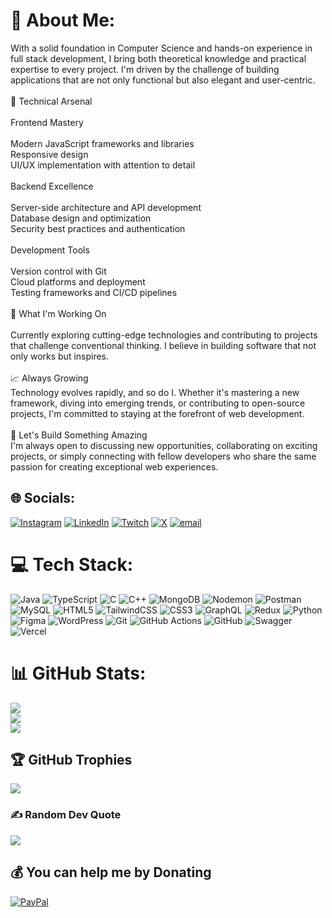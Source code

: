 # 💫 About Me:
With a solid foundation in Computer Science and hands-on experience in full stack development, I bring both theoretical knowledge and practical expertise to every project. I'm driven by the challenge of building applications that are not only functional but also elegant and user-centric.<br><br>🔧 Technical Arsenal<br><br>Frontend Mastery<br><br>Modern JavaScript frameworks and libraries<br>Responsive design <br>UI/UX implementation with attention to detail<br><br>Backend Excellence<br><br>Server-side architecture and API development<br>Database design and optimization<br>Security best practices and authentication<br><br>Development Tools<br><br>Version control with Git<br>Cloud platforms and deployment<br>Testing frameworks and CI/CD pipelines<br><br>🚀 What I'm Working On<br><br>Currently exploring cutting-edge technologies and contributing to projects that challenge conventional thinking. I believe in building software that not only works but inspires.<br><br>📈 Always Growing<br>Technology evolves rapidly, and so do I. Whether it's mastering a new framework, diving into emerging trends, or contributing to open-source projects, I'm committed to staying at the forefront of web development.<br><br>🤝 Let's Build Something Amazing<br>I'm always open to discussing new opportunities, collaborating on exciting projects, or simply connecting with fellow developers who share the same passion for creating exceptional web experiences.


## 🌐 Socials:
[![Instagram](https://img.shields.io/badge/Instagram-%23E4405F.svg?logo=Instagram&logoColor=white)](https://instagram.com/tf_lesly) [![LinkedIn](https://img.shields.io/badge/LinkedIn-%230077B5.svg?logo=linkedin&logoColor=white)](https://linkedin.com/in/lesly-fotso-) [![Twitch](https://img.shields.io/badge/Twitch-%239146FF.svg?logo=Twitch&logoColor=white)](https://twitch.tv/Loys237) [![X](https://img.shields.io/badge/X-black.svg?logo=X&logoColor=white)](https://x.com/fotso_lesly) [![email](https://img.shields.io/badge/Email-D14836?logo=gmail&logoColor=white)](mailto:leslyfotso37@gmail.com) 

# 💻 Tech Stack:
![Java](https://img.shields.io/badge/java-%23ED8B00.svg?style=for-the-badge&logo=openjdk&logoColor=white) ![TypeScript](https://img.shields.io/badge/typescript-%23007ACC.svg?style=for-the-badge&logo=typescript&logoColor=white) ![C](https://img.shields.io/badge/c-%2300599C.svg?style=for-the-badge&logo=c&logoColor=white) ![C++](https://img.shields.io/badge/c++-%2300599C.svg?style=for-the-badge&logo=c%2B%2B&logoColor=white) ![MongoDB](https://img.shields.io/badge/MongoDB-%234ea94b.svg?style=for-the-badge&logo=mongodb&logoColor=white) ![Nodemon](https://img.shields.io/badge/NODEMON-%23323330.svg?style=for-the-badge&logo=nodemon&logoColor=%BBDEAD) ![Postman](https://img.shields.io/badge/Postman-FF6C37?style=for-the-badge&logo=postman&logoColor=white) ![MySQL](https://img.shields.io/badge/mysql-4479A1.svg?style=for-the-badge&logo=mysql&logoColor=white) ![HTML5](https://img.shields.io/badge/html5-%23E34F26.svg?style=for-the-badge&logo=html5&logoColor=white) ![TailwindCSS](https://img.shields.io/badge/tailwindcss-%2338B2AC.svg?style=for-the-badge&logo=tailwind-css&logoColor=white) ![CSS3](https://img.shields.io/badge/css3-%231572B6.svg?style=for-the-badge&logo=css3&logoColor=white) ![GraphQL](https://img.shields.io/badge/-GraphQL-E10098?style=for-the-badge&logo=graphql&logoColor=white) ![Redux](https://img.shields.io/badge/redux-%23593d88.svg?style=for-the-badge&logo=redux&logoColor=white) ![Python](https://img.shields.io/badge/python-3670A0?style=for-the-badge&logo=python&logoColor=ffdd54) ![Figma](https://img.shields.io/badge/figma-%23F24E1E.svg?style=for-the-badge&logo=figma&logoColor=white) ![WordPress](https://img.shields.io/badge/WordPress-%23117AC9.svg?style=for-the-badge&logo=WordPress&logoColor=white) ![Git](https://img.shields.io/badge/git-%23F05033.svg?style=for-the-badge&logo=git&logoColor=white) ![GitHub Actions](https://img.shields.io/badge/github%20actions-%232671E5.svg?style=for-the-badge&logo=githubactions&logoColor=white) ![GitHub](https://img.shields.io/badge/github-%23121011.svg?style=for-the-badge&logo=github&logoColor=white) ![Swagger](https://img.shields.io/badge/-Swagger-%23Clojure?style=for-the-badge&logo=swagger&logoColor=white) ![Vercel](https://img.shields.io/badge/vercel-%23000000.svg?style=for-the-badge&logo=vercel&logoColor=white)
# 📊 GitHub Stats:
![](https://github-readme-stats.vercel.app/api?username=Loys237&theme=radical&hide_border=false&include_all_commits=true&count_private=true)<br/>
![](https://nirzak-streak-stats.vercel.app/?user=Loys237&theme=radical&hide_border=false)<br/>
![](https://github-readme-stats.vercel.app/api/top-langs/?username=Loys237&theme=radical&hide_border=false&include_all_commits=true&count_private=true&layout=compact)

## 🏆 GitHub Trophies
![](https://github-profile-trophy.vercel.app/?username=Loys237&theme=radical&no-frame=false&no-bg=true&margin-w=4)

### ✍️ Random Dev Quote
![](https://quotes-github-readme.vercel.app/api?type=horizontal&theme=radical)

  ## 💰 You can help me by Donating
  [![PayPal](https://img.shields.io/badge/PayPal-00457C?style=for-the-badge&logo=paypal&logoColor=white)](https://paypal.me/leslyfotso37@gmail.com) 

  
<!-- Proudly created with GPRM ( https://gprm.itsvg.in ) -->
